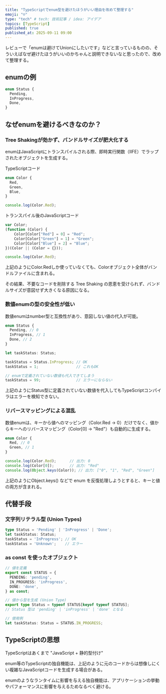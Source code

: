 ```yaml
---
title: "TypeScriptでenum型を避けたほうがいい理由を改めて整理する"
emoji: "☺️"
type: "tech" # tech: 技術記事 / idea: アイデア
topics: [TypeScript]
published: true
published_at: 2025-09-11 09:00
---
```


レビューで「enumは避けてUnionにしたいです」などと言っているものの、そういえばなぜ避けたほうがいいのかちゃんと説明できないなと思ったので、改めて整理する。

## enumの例

```typescript
enum Status {
  Pending,
  InProgress,
  Done,
}
```

## なぜenumを避けるべきなのか？
### Tree Shakingが効かず、バンドルサイズが肥大化する

enumはJavaScriptにトランスパイルされる際、即時実行関数（IIFE）でラップされたオブジェクトを生成する。

TypeScriptコード

```typescript
enum Color {
  Red,
  Green,
  Blue,
}

console.log(Color.Red);
```

トランスパイル後のJavaScriptコード

```javascript
var Color;
(function (Color) {
    Color[Color["Red"] = 0] = "Red";
    Color[Color["Green"] = 1] = "Green";
    Color[Color["Blue"] = 2] = "Blue";
})(Color || (Color = {}));

console.log(Color.Red);
```

上記のようにColor.Redしか使っていなくても、Colorオブジェクト全体がバンドルファイルに含まれる。

その結果、不要なコードを削除する Tree Shaking の恩恵を受けられず、バンドルサイズが意図せず大きくなる原因になる。

### 数値enumの型の安全性が低い

数値enumはnumber型と互換性があり、意図しない値の代入が可能。

```typescript
enum Status {
  Pending, // 0
  InProgress, // 1
  Done, // 2
}

let taskStatus: Status;

taskStatus = Status.InProgress; // OK
taskStatus = 1;                 // これもOK

// enumで定義されていない数値も代入できてしまう
taskStatus = 99;                // エラーにならない
```

上記のようにStatus型に定義されていない数値を代入してもTypeScriptコンパイラはエラーを検知できない。

### リバースマッピングによる混乱

数値enumは、キーから値へのマッピング（Color.Red → 0）だけでなく、値からキーへのリバースマッピング（Color[0] → "Red"）も自動的に生成する。

```typescript
enum Color {
  Red, // 0
  Green, // 1
}

console.log(Color.Red);      // 出力: 0
console.log(Color[0]);       // 出力: "Red"
console.log(Object.keys(Color)); // 出力: ["0", "1", "Red", "Green"]
```

上記のようにObject.keys() などで enum を反復処理しようとすると、キーと値の両方が含まれる。

## 代替手段
### 文字列リテラル型 (Union Types)

```typescript
type Status = 'Pending' | 'InProgress' | 'Done';
let taskStatus: Status;
taskStatus = 'InProgress'; // OK
taskStatus = 'Unknown';    // エラー
```

### as const を使ったオブジェクト

```typescript
// 値を定義
export const STATUS = {
  PENDING: 'pending',
  IN_PROGRESS: 'inProgress',
  DONE: 'done',
} as const;

// 値から型を生成 (Union Type)
export type Status = typeof STATUS[keyof typeof STATUS];
// Status 型は 'pending' | 'inProgress' | 'done' となる

// 使用例
let taskStatus: Status = STATUS.IN_PROGRESS;
```

## TypeScriptの思想

TypeScriptはあくまで "JavaScript + 静的型付け"

enum等のTypeScriptの独自機能は、上記のように元のコードからは想像しにくい複雑なJavaScriptコードを生成する場合がある。

enumのようなランタイムに影響を与える独自機能は、アプリケーションの挙動やパフォーマンスに影響を与えるためなるべく避ける。
